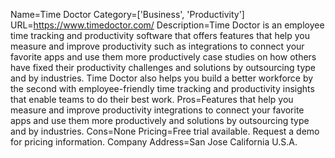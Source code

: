 Name=Time Doctor
Category=['Business', 'Productivity']
URL=https://www.timedoctor.com/
Description=Time Doctor is an employee time tracking and productivity software that offers features that help you measure and improve productivity such as integrations to connect your favorite apps and use them more productively case studies on how others have fixed their productivity challenges and solutions by outsourcing type and by industries. Time Doctor also helps you build a better workforce by the second with employee-friendly time tracking and productivity insights that enable teams to do their best work.
Pros=Features that help you measure and improve productivity integrations to connect your favorite apps and use them more productively and solutions by outsourcing type and by industries.
Cons=None
Pricing=Free trial available. Request a demo for pricing information.
Company Address=San Jose California U.S.A.
